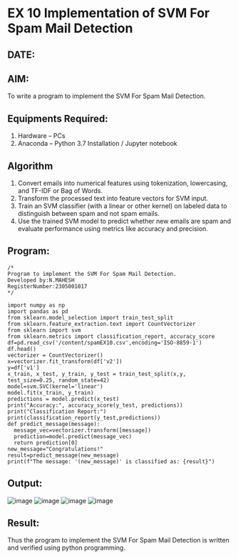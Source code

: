 # EX 10 Implementation of SVM For Spam Mail Detection
## DATE:
## AIM:
To write a program to implement the SVM For Spam Mail Detection.

## Equipments Required:
1. Hardware – PCs
2. Anaconda – Python 3.7 Installation / Jupyter notebook

## Algorithm
1. Convert emails into numerical features using tokenization, lowercasing, and TF-IDF or Bag of Words.
2. Transform the processed text into feature vectors for SVM input.
3. Train an SVM classifier (with a linear or other kernel) on labeled data to distinguish between spam and not spam emails.
4. Use the trained SVM model to predict whether new emails are spam and evaluate performance using metrics like accuracy and precision.

## Program:
```
/*
Program to implement the SVM For Spam Mail Detection.
Developed by:N.MAHESH 
RegisterNumber:2305001017 
*/
```
```
import numpy as np
import pandas as pd
from sklearn.model_selection import train_test_split
from sklearn.feature_extraction.text import CountVectorizer
from sklearn import svm
from sklearn.metrics import classification_report, accuracy_score
df=pd.read_csv('/content/spamEX10.csv',encoding='ISO-8859-1')
df.head()
vectorizer = CountVectorizer()
x=vectorizer.fit_transform(df['v2'])
y=df['v1']
x_train, x_test, y_train, y_test = train_test_split(x,y, test_size=0.25, random_state=42)
model=svm.SVC(kernel='linear')
model.fit(x_train, y_train)
predictions = model.predict(x_test)
print("Accuracy:", accuracy_score(y_test, predictions))
print("Classification Report:")
print(classification_report(y_test,predictions))
def predict_message(message):
  message_vec=vectorizer.transform([message])
  prediction=model.predict(message_vec)
  return prediction[0]
new_message="Congratulations!"
result=predict_message(new_message)
print(f"The message: '(new_message)' is classified as: {result}")
```

## Output:
![image](https://github.com/user-attachments/assets/aaefc283-1640-4e04-8a20-8d1eb0bd2021)
![image](https://github.com/user-attachments/assets/048c9297-f59a-441c-af4f-f55fab0e3261)
![image](https://github.com/user-attachments/assets/23574d88-3cfb-4d82-8284-0125944c282a)
![image](https://github.com/user-attachments/assets/0532c919-c29c-46c2-823e-61852de80529)
## Result:
Thus the program to implement the SVM For Spam Mail Detection is written and verified using python programming.
